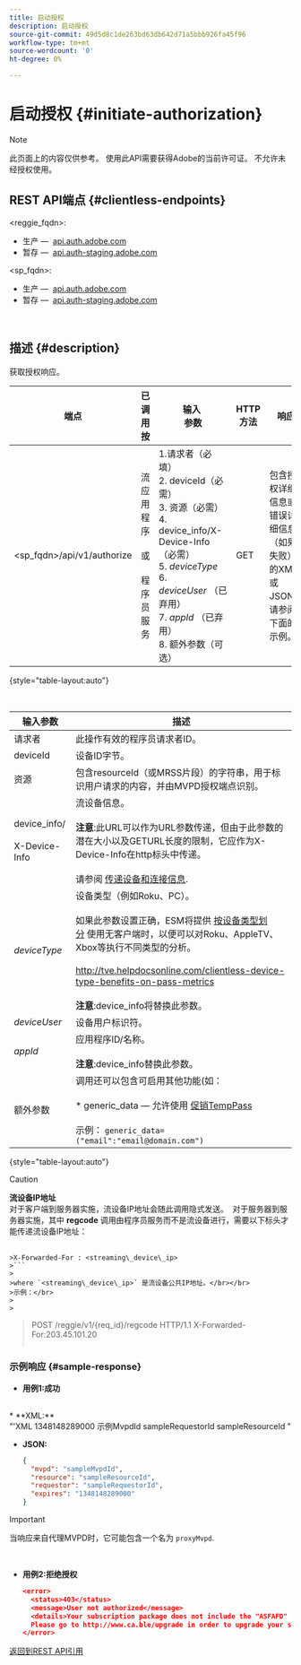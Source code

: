 ```yaml
---
title: 启动授权
description: 启动授权
source-git-commit: 49d5d8c1de263bd63db642d71a5bbb926fa45f96
workflow-type: tm+mt
source-wordcount: '0'
ht-degree: 0%

---
```



# 启动授权 {#initiate-authorization}

>[!NOTE]
>
>此页面上的内容仅供参考。 使用此API需要获得Adobe的当前许可证。 不允许未经授权使用。

## REST API端点 {#clientless-endpoints}

&lt;reggie_fqdn>:

* 生产 —  [api.auth.adobe.com](http://api.auth.adobe.com/)
* 暂存 —  [api.auth-staging.adobe.com](http://api.auth-staging.adobe.com/)

&lt;sp_fqdn>:

* 生产 —  [api.auth.adobe.com](http://api.auth.adobe.com/)
* 暂存 —  [api.auth-staging.adobe.com](http://api.auth-staging.adobe.com/)

</br>

## 描述 {#description}

获取授权响应。 

| 端点 | 已调用  </br>按 | 输入   </br>参数 | HTTP  </br>方法 | 响应 | HTTP  </br>响应 |
| --- | --- | --- | --- | --- | --- |
| &lt;sp_fqdn>/api/v1/authorize | 流应用程序</br></br>或</br></br>程序员服务 | 1.请求者（必填）</br>2.  deviceId（必需）</br>3.  资源（必需）</br>4.  device_info/X-Device-Info（必需）</br>5.  _deviceType_</br> 6.  _deviceUser_ （已弃用）</br>7.  _appId_ （已弃用）</br>8.  额外参数（可选） | GET | 包含授权详细信息或错误详细信息（如果失败）的XML或JSON。 请参阅下面的示例。 | 200 — 成功  </br>403 — 无法成功 |

{style=&quot;table-layout:auto&quot;}

</br>


| 输入参数 | 描述 |
| --- | --- |
| 请求者 | 此操作有效的程序员请求者ID。 |
| deviceId | 设备ID字节。 |
| 资源 | 包含resourceId（或MRSS片段）的字符串，用于标识用户请求的内容，并由MVPD授权端点识别。 |
| device_info/</br></br>X-Device-Info | 流设备信息。</br></br>**注意**:此URL可以作为URL参数传递，但由于此参数的潜在大小以及GETURL长度的限制，它应作为X-Device-Info在http标头中传递。 </br></br>请参阅 [传递设备和连接信息](http://tve.helpdocsonline.com/passing-device-information). |
| _deviceType_ | 设备类型（例如Roku、PC）。</br></br>如果此参数设置正确，ESM将提供 [按设备类型划分](http://tve.helpdocsonline.com/esm-overview$clientless_device_type) 使用无客户端时，以便可以对Roku、AppleTV、Xbox等执行不同类型的分析。</br></br>http://tve.helpdocsonline.com/clientless-device-type-benefits-on-pass-metrics </br></br>**注意**:device_info将替换此参数。 |
| _deviceUser_ | 设备用户标识符。 |
| _appId_ | 应用程序ID/名称。 </br></br>**注意**:device_info替换此参数。 |
| 额外参数 | 调用还可以包含可启用其他功能(如：</br></br>* generic_data — 允许使用 [促销TempPass](https://tve.helpdocsonline.com/promotional-temp-pass)</br></br>示例： `generic_data=("email":"email@domain.com")` |

{style=&quot;table-layout:auto&quot;}

>[!CAUTION]
>
>**流设备IP地址**</br>
>对于客户端到服务器实施，流设备IP地址会随此调用隐式发送。  对于服务器到服务器实施，其中 **regcode** 调用由程序员服务而不是流设备进行，需要以下标头才能传递流设备IP地址：</br></br>
>
>
```
>X-Forwarded-For : <streaming\_device\_ip>
>```
>
>where `<streaming\_device\_ip>` 是流设备公共IP地址。</br></br>
>示例：</br>
>
>
```
>POST /reggie/v1/{req_id}/regcode HTTP/1.1
>X-Forwarded-For:203.45.101.20
>```


### 示例响应 {#sample-response}

* **用例1:成功**

</br>
  * **XML:**
  </br>
    "'XML
    <?xml version="1.0" encoding="UTF-8" standalone="yes"?>
    <authorization>
    <expires>1348148289000</expires>
    <mvpd>示例MvpdId</mvpd>
    <requestor>sampleRequestorId</requestor>
    <resource>sampleResourceId</resource>
    </authorization>
    "



* **JSON:**

   ```JSON
   {
     "mvpd": "sampleMvpdId",
     "resource": "sampleResourceId",
     "requestor": "sampleRequestorId",
     "expires": "1348148289000"
   }
   ```

>[!IMPORTANT]
>
>当响应来自代理MVPD时，它可能包含一个名为 `proxyMvpd`. 

 

* **用例2:拒绝授权**


   ```JSON
   <error>
     <status>403</status>
     <message>User not authorized</message>
     <details>Your subscription package does not include the "ASFAFD" channel.
     Please go to http://www.ca.ble/upgrade in order to upgrade your subscription.</details>
   </error>
   ```

[返回到REST API引用](http://tve.helpdocsonline.com/rest-api-reference)
